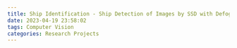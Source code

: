 ```yaml
---
title: Ship Identification - Ship Detection of Images by SSD with Defogging
date: 2023-04-19 23:58:02
tags: Computer Vision
categories: Research Projects
---
```

